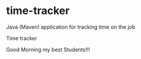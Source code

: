 # time-tracker
Java (Maven) application for tracking time on the job

Time tracker

Good Morning my best Students!!!
